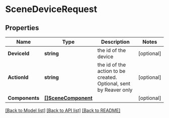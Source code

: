 # SceneDeviceRequest

## Properties

Name | Type | Description | Notes
------------ | ------------- | ------------- | -------------
**DeviceId** | **string** | the id of the device | [optional] 
**ActionId** | **string** | the id of the action to be created. Optional, sent by Reaver only | [optional] 
**Components** | [**[]SceneComponent**](SceneComponent.md) |  | [optional] 

[[Back to Model list]](../README.md#documentation-for-models) [[Back to API list]](../README.md#documentation-for-api-endpoints) [[Back to README]](../README.md)


